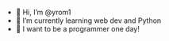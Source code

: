 - 👋 Hi, I’m @yrom1
- 🌱 I’m currently learning web dev and Python
- 🌳 I want to be a programmer one day!
<!---
yrom1/yrom1 is a ✨ special ✨ repository because its `README.md` (this file) appears on your GitHub profile.
You can click the Preview link to take a look at your changes.
--->
